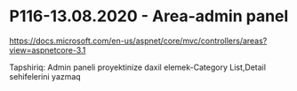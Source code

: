 # P116-13.08.2020 - Area-admin panel

https://docs.microsoft.com/en-us/aspnet/core/mvc/controllers/areas?view=aspnetcore-3.1

Tapshiriq:
Admin paneli proyektinize daxil elemek-Category List,Detail sehifelerini yazmaq

